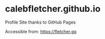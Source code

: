 # calebfletcher.github.io
Profile Site thanks to GitHub Pages

Accessible from: <a href="https://fletcher.gq">https://fletcher.gq</a>
